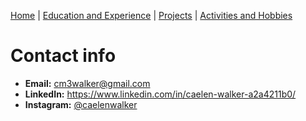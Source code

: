 [Home](https://github.com/caelenwalker/1000FinalProject) | [Education and Experience](https://github.com/caelenwalker/1000FinalProject/blob/master/experience.md)
| [Projects](https://github.com/caelenwalker/1000FinalProject/blob/master/project.md) | [Activities and Hobbies](https://github.com/caelenwalker/1000FinalProject/blob/master/hobbies.md)

# Contact info

- **Email:** cm3walker@gmail.com
- **LinkedIn:** https://www.linkedin.com/in/caelen-walker-a2a4211b0/
- **Instagram:** [@caelenwalker](https://www.instagram.com/caelenwalker/)
